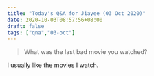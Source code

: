 ```yaml
---
title: "Today's Q&A for Jiayee (03 Oct 2020)"
date: 2020-10-03T08:57:56+08:00
draft: false
tags: ["qna","03-oct"]
---
```

> What was the last bad movie you watched?

I usually like the movies I watch.
